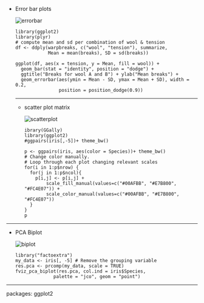
- Error bar plots

  ![errorbar](https://camo.githubusercontent.com/b26a5835af5fe4c379f0c5b573373e30a0b7e5ea/68747470733a2f2f7777772e64617461736369656e6365626c6f672e6e65742f706f73742f646174612d76697375616c697a6174696f6e2f626172706c6f745f66696c65732f6669677572652d68746d6c2f756e6e616d65642d6368756e6b2d352d312e706e67)
  ```
  library(ggplot2)
  library(plyr)
  # compute mean and sd per combination of wool & tension
  df <- ddply(warpbreaks, c("wool", "tension"), summarize, 
              Mean = mean(breaks), SD = sd(breaks))

  ggplot(df, aes(x = tension, y = Mean, fill = wool)) +
    geom_bar(stat = "identity", position = "dodge") + 
    ggtitle("Breaks for wool A and B") + ylab("Mean breaks") +
    geom_errorbar(aes(ymin = Mean - SD, ymax = Mean + SD), width = 0.2,
                  position = position_dodge(0.9))
  ```
  ---
  
  - scatter plot matrix
  
    ![scatterplot](https://camo.githubusercontent.com/0cd5764ededf6b98b23f7f181d41a029e74aa832/687474703a2f2f7777772e73746864612e636f6d2f656e676c6973682f73746864612d75706c6f61642f666967757265732f722d67726170686963732d657373656e7469616c732f3030382d706c6f742d6d756c7469766172696174652d636f6e74696e756f75732d646174612d722d67726170686963732d636f6f6b626f6f6b2d616e642d6578616d706c65732d666f722d67726561742d646174612d76697375616c697a6174696f6e2d736361747465722d706c6f742d6d61747269782d62792d67726f7570732d676770616972732d312e706e67)
    ```
    ibrary(GGally)
    library(ggplot2)
    #ggpairs(iris[,-5])+ theme_bw()

    p <- ggpairs(iris, aes(color = Species))+ theme_bw()
    # Change color manually.
    # Loop through each plot changing relevant scales
    for(i in 1:p$nrow) {
      for(j in 1:p$ncol){
        p[i,j] <- p[i,j] + 
            scale_fill_manual(values=c("#00AFBB", "#E7B800", "#FC4E07")) +
            scale_color_manual(values=c("#00AFBB", "#E7B800", "#FC4E07"))  
      }
    }
    p
    ```
---
- PCA Biplot

  ![biplot](https://camo.githubusercontent.com/04233104a781e5886e0c812053e4ba34e68c27e2/687474703a2f2f7777772e73746864612e636f6d2f656e676c6973682f73746864612d75706c6f61642f666967757265732f722d67726170686963732d657373656e7469616c732f3030382d706c6f742d6d756c7469766172696174652d636f6e74696e756f75732d646174612d722d67726170686963732d636f6f6b626f6f6b2d616e642d6578616d706c65732d666f722d67726561742d646174612d76697375616c697a6174696f6e2d7072696e636970616c2d636f6d706f6e656e742d616e616c797369732d312e706e67)
  ```
  library("factoextra")
  my_data <- iris[, -5] # Remove the grouping variable
  res.pca <- prcomp(my_data, scale = TRUE)
  fviz_pca_biplot(res.pca, col.ind = iris$Species,
                palette = "jco", geom = "point")
  ```       
---
packages: ggplot2
